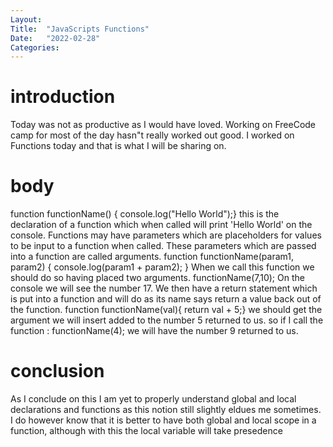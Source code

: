 ```yaml
---
Layout:
Title:  "JavaScripts Functions"
Date:   "2022-02-28"
Categories:
---
```

# introduction
Today was not as productive as I would have loved. Working on FreeCode camp for most of the day hasn"t really worked out good. 
I worked on Functions today and that is what I will be sharing on.


# body
function functionName() { console.log("Hello World");} this is the declaration of a function which when called will print
 'Hello World' on the console. Functions may have parameters which are placeholders for values to be input to a function when
 called. These parameters which are passed into a function are called arguments.
 function functionName(param1, param2) {
     console.log(param1 + param2);
 }
When we call this function we should do so having placed two arguments. functionName(7,10); On the console we will see the number 17.
We then have a return statement which is put into a function and will do as its name says return a value back out of the function.
function functionName(val){ return val + 5;} we should get the argument we will insert added to the number 5 returned to us. so if I
call the function : functionName(4); we will have the number 9 returned to us.


# conclusion
As I conclude on this I am yet to properly understand global and local declarations and functions as this notion still slightly eldues me sometimes.
 I do however know that it is better to have both global and local scope in a function, although with this the local variable will take presedence
